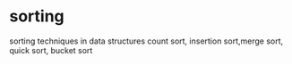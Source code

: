 # sorting
sorting techniques in data structures
count sort, insertion sort,merge sort, quick sort, bucket sort
